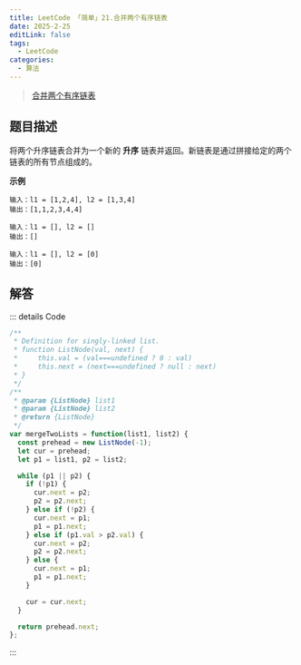 ```yaml
---
title: LeetCode 「简单」21.合并两个有序链表
date: 2025-2-25
editLink: false
tags:
  - LeetCode
categories:
  - 算法
---
```


> [合并两个有序链表](https://leetcode.cn/problems/merge-two-sorted-lists/description/)

## 题目描述

将两个升序链表合并为一个新的 **升序** 链表并返回。新链表是通过拼接给定的两个链表的所有节点组成的。

**示例**

```
输入：l1 = [1,2,4], l2 = [1,3,4]
输出：[1,1,2,3,4,4]

输入：l1 = [], l2 = []
输出：[]

输入：l1 = [], l2 = [0]
输出：[0]
```

## 解答

::: details Code
```js
/**
 * Definition for singly-linked list.
 * function ListNode(val, next) {
 *     this.val = (val===undefined ? 0 : val)
 *     this.next = (next===undefined ? null : next)
 * }
 */
/**
 * @param {ListNode} list1
 * @param {ListNode} list2
 * @return {ListNode}
 */
var mergeTwoLists = function(list1, list2) {
  const prehead = new ListNode(-1);
  let cur = prehead;
  let p1 = list1, p2 = list2;

  while (p1 || p2) {
    if (!p1) {
      cur.next = p2;
      p2 = p2.next;
    } else if (!p2) {
      cur.next = p1;
      p1 = p1.next;
    } else if (p1.val > p2.val) {
      cur.next = p2;
      p2 = p2.next;
    } else {
      cur.next = p1;
      p1 = p1.next;
    }

    cur = cur.next;
  }

  return prehead.next;
};
```
:::

